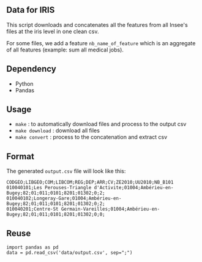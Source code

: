 ## Data for IRIS

This script downloads and concatenates all the features from all Insee's files at the iris level in one clean csv.

For some files, we add a feature `nb_name_of_feature` which is an aggregate of all features (example: sum all medical jobs).

## Dependency

- Python
- Pandas

## Usage

- `make` : to automatically download files and process to the output csv
- `make download` : download all files
- `make convert` : process to the concatenation and extract csv

## Format

The generated `output.csv` file will look like this:


```csv
CODGEO;LIBGEO;COM;LIBCOM;REG;DEP;ARR;CV;ZE2010;UU2010;NB_B101
010040101;Les Perouses-Triangle d'Activite;01004;Ambérieu-en-Bugey;82;01;011;0101;8201;01302;0;2;
010040102;Longeray-Gare;01004;Ambérieu-en-Bugey;82;01;011;0101;8201;01302;0;2;
010040201;Centre-St Germain-Vareilles;01004;Ambérieu-en-Bugey;82;01;011;0101;8201;01302;0;0;
```

## Reuse

```
import pandas as pd
data = pd.read_csv('data/output.csv', sep=";")
```


